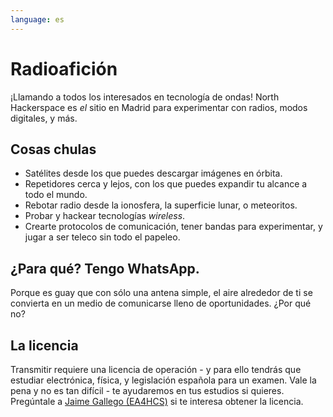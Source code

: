 ```yaml
---
language: es
---
```

# Radioafición

¡Llamando a todos los interesados en tecnología de ondas! North Hackerspace es _el_ sitio en Madrid para experimentar con radios, modos digitales, y más.

## Cosas chulas
- Satélites desde los que puedes descargar imágenes en órbita.
- Repetidores cerca y lejos, con los que puedes expandir tu alcance a todo el mundo.
- Rebotar radio desde la ionosfera, la superficie lunar, o meteoritos.
- Probar y hackear tecnologías _wireless_.
- Crearte protocolos de comunicación, tener bandas para experimentar, y jugar a ser teleco sin todo el papeleo.

## ¿Para qué? Tengo WhatsApp.
Porque es guay que con sólo una antena simple, el aire alrededor de ti se convierta en un medio de comunicarse lleno de oportunidades. ¿Por qué no?

## La licencia
Transmitir requiere una licencia de operación - y para ello tendrás que estudiar electrónica, física, y legislación española para un examen. Vale la pena y no es tan difícil - te ayudaremos en tus estudios si quieres. Pregúntale a [Jaime Gallego (EA4HCS)](mailto:jaimeg@northhackerspace.org) si te interesa obtener la licencia.
